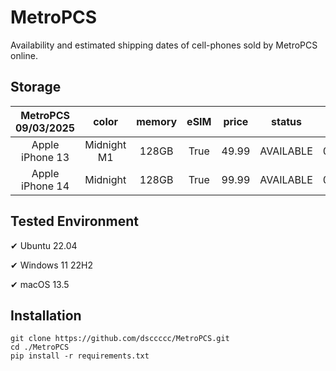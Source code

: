 # MetroPCS
Availability and estimated shipping dates of cell-phones sold by MetroPCS online.
## Storage
|MetroPCS 09/03/2025|color|memory|eSIM|price|status|shipping from|shipping to|
|:--:|:--:|:--:|:--:|:--:|:--:|:--:|:--:|
|Apple iPhone 13|Midnight M1|128GB|True|49.99|AVAILABLE|09/03/2025|09/09/2025|
|Apple iPhone 14|Midnight|128GB|True|99.99|AVAILABLE|09/03/2025|09/09/2025|

## Tested Environment
✔ Ubuntu 22.04

✔ Windows 11 22H2

✔ macOS 13.5
## Installation
```
git clone https://github.com/dsccccc/MetroPCS.git
cd ./MetroPCS
pip install -r requirements.txt
```
